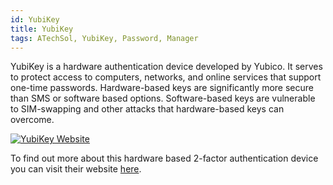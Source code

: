 ```yaml
---
id: YubiKey
title: YubiKey
tags: ATechSol, YubiKey, Password, Manager
---
```


YubiKey is a hardware authentication device developed by Yubico. It serves to protect access to computers, networks, and online services that support one-time passwords. Hardware-based keys are significantly more secure than SMS or software based options. Software-based keys are vulnerable to SIM-swapping and other attacks that hardware-based keys can overcome.

[<img alt="YubiKey Website" src="/img/YubiKey.png" />](https://www.yubico.com/)

To find out more about this hardware based 2-factor authentication device you can visit their website [here](https://www.yubico.com/).
